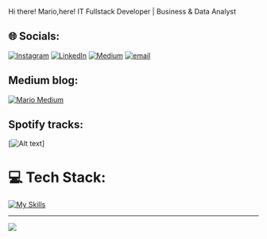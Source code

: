 Hi there! Mario,here!
IT Fullstack Developer | Business & Data Analyst  

## 🌐 Socials:
[![Instagram](https://img.shields.io/badge/Instagram-%23E4405F.svg?logo=Instagram&logoColor=white)](https://instagram.com/mario.pratama7) 
[![LinkedIn](https://img.shields.io/badge/LinkedIn-%230077B5.svg?logo=linkedin&logoColor=white)](https://linkedin.com/in/https://www.linkedin.com/in/mario-pratama7/) 
[![Medium](https://img.shields.io/badge/Medium-12100E?logo=medium&logoColor=white)](https://medium.com/@mario.se7en17) 
[![email](https://img.shields.io/badge/Email-D14836?logo=gmail&logoColor=white)](mailto:mario.se7en17@gmail.com) 

## Medium blog:
[![Mario Medium](https://mediumblog-cards.vercel.app/getMediumBlogs?username=mario.se7en17&type=horizontal)](https://medium.com/@mario.se7en17)

## Spotify tracks:
[![Alt text](https://spotify-recently-played-readme.vercel.app/api?user=21c5ulsi65bcngzw6civ5yfiy&count={3})]

# 💻 Tech Stack:
[![My Skills](https://skillicons.dev/icons?i=html,css,bootstrap,tailwind,vue,js,jquery,alpinejs,php,laravel,nodejs,dotnet,py,mysql,postgres,sqlite,mongodb,git,github,docker,nginx,figma,canva,notion&perline=13&theme=light)](https://skillicons.dev)

---
[![](https://visitcount.itsvg.in/api?id=mariose7en&icon=0&color=6)](https://visitcount.itsvg.in)
